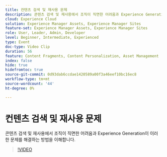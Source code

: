 ```yaml
---
title: 컨텐츠 검색 및 재사용 문제
description: 콘텐츠 검색 및 재사용에서 조직이 직면한 어려움과 Experience Generation이 이러한 문제를 해결하는 방법을 이해합니다.
cloud: Experience Cloud
solution: Experience Manager Assets, Experience Manager Sites
feature-set: Experience Manager Assets, Experience Manager Sites
role: User, Leader, Admin, Developer
level: Beginner, Intermediate, Experienced
type: Event
doc-type: Video Clip
duration: 56
feature: Content Fragments, Content Personalization, Asset Management
index: false
hide: true
hidefromtoc: true
source-git-commit: 0d93dab6ccdae1420589a00f3a46eef10bc16ec8
workflow-type: tm+mt
source-wordcount: '44'
ht-degree: 0%

---
```



# 컨텐츠 검색 및 재사용 문제

콘텐츠 검색 및 재사용에서 조직이 직면한 어려움과 Experience Generation이 이러한 문제를 해결하는 방법을 이해합니다.

>[!VIDEO](https://video.tv.adobe.com/v/3459243/?learn=on&enablevpops)
